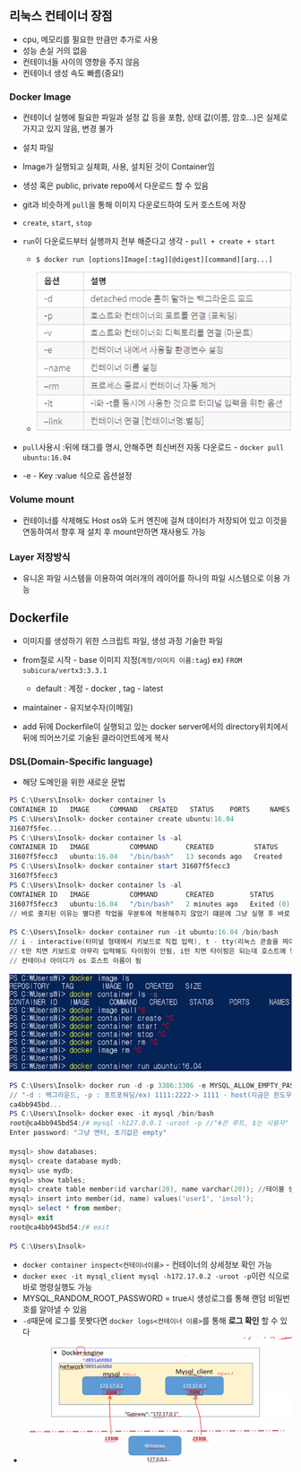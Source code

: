 ## 리눅스 컨테이너 장점

- cpu, 메모리를 필요한 만큼만 추가로 사용
- 성능 손실 거의 없음
- 컨테이너들 사이의 영향을 주지 않음
- 컨테이너 생성 속도 빠름(중요!)

### Docker Image

- 컨테이너 실행에 필요한 파일과 설정 값 등을 포함, 상태 값(이름, 암호...)은 실제로 가지고 있지 않음, 변경 불가
- 설치 파일
- Image가 실행되고 실체화, 사용, 설치된 것이 Container임
- 생성 혹은 public, private repo에서 다운로드 할 수 있음
- git과 비슷하게 `pull`을 통해 이미지 다운로드하여 도커 호스트에 저장
- `create`, `start`, `stop`
- `run`이 다운로드부터 실행까지 전부 해준다고 생각 - `pull + create + start`

  - `$ docker run [options]Image[:tag][@digest][command][arg...]`

  - ![image-20210205133942579](img.assets/image-20210205133942579.png)
- `pull`사용시 :뒤에 태그를 명시, 안해주면 최신버전 자동 다운로드 - `docker pull ubuntu:16.04`
- -e - Key :value 식으로 옵션설정

### Volume mount

- 컨테이너를 삭제해도 Host os와 도커 엔진에 걸쳐 데이터가 저장되어 있고 이것을 연동하여서 향후 재 설치 후 mount만하면 재사용도 가능



### Layer 저장방식

- 유니온 파일 시스템을 이용하여 여러개의 레이어를 하나의 파일 시스템으로 이용 가능

## Dockerfile

- 이미지를 생성하기 위한 스크립트 파일, 생성 과정 기술한 파일

- from절로 시작 - base 이미지 지정(`계정/이미지 이름:tag`) ex) `FROM subicura/vertx3:3.3.1`
  - default : 계정 - docker , tag - latest
- maintainer - 유지보수자(이메일)
- add 뒤에 Dockerfile이 실행되고 있는 docker server에서의 directory위치에서 뒤에 띄어쓰기로 기술된 클라이언트에게 복사

### DSL(Domain-Specific language)

- 해당 도메인을 위한 새로운 문법



```powershell
PS C:\Users\Insolk> docker container ls
CONTAINER ID   IMAGE     COMMAND   CREATED   STATUS    PORTS     NAMES
PS C:\Users\Insolk> docker container create ubuntu:16.04
31607f5fec...
PS C:\Users\Insolk> docker container ls -al
CONTAINER ID   IMAGE          COMMAND       CREATED          STATUS    PORTS     NAMES
31607f5fecc3   ubuntu:16.04   "/bin/bash"   13 seconds ago   Created             ecsta..
PS C:\Users\Insolk> docker container start 31607f5fecc3
31607f5fecc3
PS C:\Users\Insolk> docker container ls -al
CONTAINER ID   IMAGE          COMMAND       CREATED         STATUS                      PORTS     NAMES
31607f5fecc3   ubuntu:16.04   "/bin/bash"   2 minutes ago   Exited (0) 43 seconds ago             ecsta..
// 바로 중지된 이유는 별다른 작업을 우분투에 적용해주지 않았기 떄문에 그냥 실행 후 바로 exit됨

PS C:\Users\Insolk> docker container run -it ubuntu:16.04 /bin/bash
// i - interactive(터미널 형태에서 키보드로 직접 입력), t - tty(리눅스 콘솔을 띄어줌), -it... /bin/bash - bash쉘 쓰겟다는 의미
// t만 치면 키보드로 아무리 입력해도 타이핑이 안됨, i만 치면 타이핑은 되는데 호스트에 명령어 전달이 안됨, 꼭 it로 쓰자
// 컨테이너 아이디가 os 호스트 이름이 됨
```

![image-20210205141320353](img.assets/image-20210205141320353.png)

```powershell
PS C:\Users\Insolk> docker run -d -p 3306:3306 -e MYSQL_ALLOW_EMPTY_PASSWORD=true --name mysql mysql:5.7
// "-d : 백그라운드, -p : 포트포워딩/ex) 1111:2222-> 1111 - host(지금은 윈도우), 2222 - container, 호스트에서 컨테이너 안에 쓰려면 포트포워딩 해야함, -e : 환경설정"
ca4bb945bd...
PS C:\Users\Insolk> docker exec -it mysql /bin/bash
root@ca4bb945bd54:/# mysql -h127.0.0.1 -uroot -p //"#은 루트, $는 사용자" 
Enter password: "그냥 엔터, 초기값은 empty"

mysql> show databases;
mysql> create database mydb;
mysql> use mydb;
mysql> show tables;
mysql> create table member(id varchar(20), name varchar(20)); //테이블 생성
mysql> insert into member(id, name) values('user1', 'insol');
mysql> select * from member;
mysql> exit
root@ca4bb945bd54:/# exit

PS C:\Users\Insolk>
```

- `docker container inspect<컨테이너이름>` - 컨테이너의 상세정보 확인 가능
- `docker exec -it mysql_client mysql -h172.17.0.2 -uroot -p`이런 식으로 바로 명령실행도 가능
- MYSQL_RANDOM_ROOT_PASSWORD = true시 생성로그를 통해 랜덤 비밀번호를 알아낼 수 있음
- `-d`때문에 로그를 못봣다면 `docker logs<컨테이너 이름>`를 통해 **로그 확인** 할 수 있다
- ![image-20210205171516607](img.assets/image-20210205171516607.png)